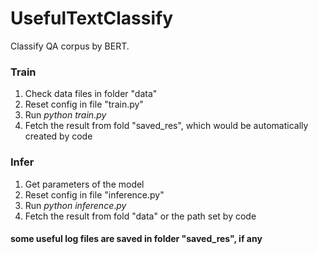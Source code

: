 # UsefulTextClassify

Classify QA corpus by BERT.

### Train

1. Check data files in folder "data"
2. Reset config in file "train.py"
3. Run $python\ train.py$
4. Fetch the result from fold "saved_res", which would be automatically created by code

### Infer

1. Get parameters of the model
2. Reset config in file "inference.py"
3. Run $python\ inference.py$
4. Fetch the result from fold "data" or the path set by code

#### some useful log files are saved in folder "saved_res", if any